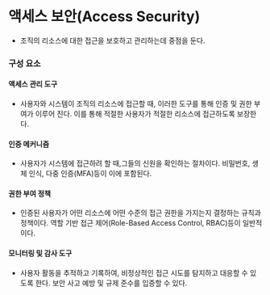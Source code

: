# 액세스 보안(Access Security)
- 조직의 리소스에 대한 접근을 보호하고 관리하는데 중점을 둔다.
### 구성 요소
#### 액세스 관리 도구
- 사용자와 시스템이 조직의 리소스에 접근할 때, 이러한 도구를 통해 인증 및 권한 부여가 이루어 진다. 이를 통해 적절한 사용자가 적절한 리소스에 접근하도록 보장한다.
#### 인증 메커니즘
- 사용자가 시스템에 접근하려 할 때,그들의 신원을 확인하는 절차이다. 비밀번호, 생체 인식, 다중 인증(MFA)등이 이에 포함된다.
#### 권한 부여 정책
- 인증된 사용자가 어떤 리소스에 어떤 수준의 접근 권한을 가지는지 결정하는 규칙과 정책이다. 역할 기반 접근 제어(Role-Based Access Control, RBAC)등이 일반적이다.
#### 모니터링 및 감사 도구
- 사용자 활동을 추적하고 기록하여, 비정상적인 접근 시도를 탐지하고 대응할 수 있도록 한다. 보안 사고 예방 및 규제 준수를 입증할 수 있다.